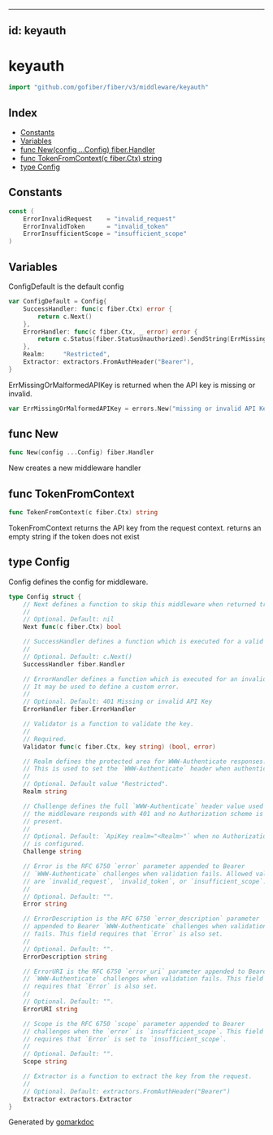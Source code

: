 <!-- Code generated by gomarkdoc. DO NOT EDIT -->

---
id: keyauth
---


# keyauth

```go
import "github.com/gofiber/fiber/v3/middleware/keyauth"
```

## Index

- [Constants](<#constants>)
- [Variables](<#variables>)
- [func New\(config ...Config\) fiber.Handler](<#New>)
- [func TokenFromContext\(c fiber.Ctx\) string](<#TokenFromContext>)
- [type Config](<#Config>)


## Constants

<a name="ErrorInvalidRequest"></a>

```go
const (
    ErrorInvalidRequest    = "invalid_request"
    ErrorInvalidToken      = "invalid_token"
    ErrorInsufficientScope = "insufficient_scope"
)
```

## Variables

<a name="ConfigDefault"></a>ConfigDefault is the default config

```go
var ConfigDefault = Config{
    SuccessHandler: func(c fiber.Ctx) error {
        return c.Next()
    },
    ErrorHandler: func(c fiber.Ctx, _ error) error {
        return c.Status(fiber.StatusUnauthorized).SendString(ErrMissingOrMalformedAPIKey.Error())
    },
    Realm:     "Restricted",
    Extractor: extractors.FromAuthHeader("Bearer"),
}
```

<a name="ErrMissingOrMalformedAPIKey"></a>ErrMissingOrMalformedAPIKey is returned when the API key is missing or invalid.

```go
var ErrMissingOrMalformedAPIKey = errors.New("missing or invalid API Key")
```

<a name="New"></a>
## func New

```go
func New(config ...Config) fiber.Handler
```

New creates a new middleware handler

<a name="TokenFromContext"></a>
## func TokenFromContext

```go
func TokenFromContext(c fiber.Ctx) string
```

TokenFromContext returns the API key from the request context. returns an empty string if the token does not exist

<a name="Config"></a>
## type Config

Config defines the config for middleware.

```go
type Config struct {
    // Next defines a function to skip this middleware when returned true.
    //
    // Optional. Default: nil
    Next func(c fiber.Ctx) bool

    // SuccessHandler defines a function which is executed for a valid key.
    //
    // Optional. Default: c.Next()
    SuccessHandler fiber.Handler

    // ErrorHandler defines a function which is executed for an invalid key.
    // It may be used to define a custom error.
    //
    // Optional. Default: 401 Missing or invalid API Key
    ErrorHandler fiber.ErrorHandler

    // Validator is a function to validate the key.
    //
    // Required.
    Validator func(c fiber.Ctx, key string) (bool, error)

    // Realm defines the protected area for WWW-Authenticate responses.
    // This is used to set the `WWW-Authenticate` header when authentication fails.
    //
    // Optional. Default value "Restricted".
    Realm string

    // Challenge defines the full `WWW-Authenticate` header value used when
    // the middleware responds with 401 and no Authorization scheme is
    // present.
    //
    // Optional. Default: `ApiKey realm="<Realm>"` when no Authorization scheme
    // is configured.
    Challenge string

    // Error is the RFC 6750 `error` parameter appended to Bearer
    // `WWW-Authenticate` challenges when validation fails. Allowed values
    // are `invalid_request`, `invalid_token`, or `insufficient_scope`.
    //
    // Optional. Default: "".
    Error string

    // ErrorDescription is the RFC 6750 `error_description` parameter
    // appended to Bearer `WWW-Authenticate` challenges when validation
    // fails. This field requires that `Error` is also set.
    //
    // Optional. Default: "".
    ErrorDescription string

    // ErrorURI is the RFC 6750 `error_uri` parameter appended to Bearer
    // `WWW-Authenticate` challenges when validation fails. This field
    // requires that `Error` is also set.
    //
    // Optional. Default: "".
    ErrorURI string

    // Scope is the RFC 6750 `scope` parameter appended to Bearer
    // challenges when the `error` is `insufficient_scope`. This field
    // requires that `Error` is set to `insufficient_scope`.
    //
    // Optional. Default: "".
    Scope string

    // Extractor is a function to extract the key from the request.
    //
    // Optional. Default: extractors.FromAuthHeader("Bearer")
    Extractor extractors.Extractor
}
```

Generated by [gomarkdoc](<https://github.com/princjef/gomarkdoc>)
